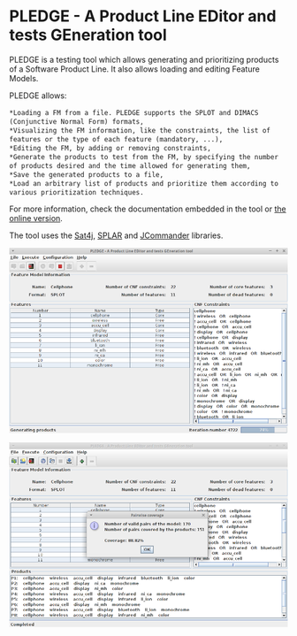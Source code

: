 # PLEDGE - A Product Line EDitor and tests GEneration tool
PLEDGE is a testing tool which allows generating and prioritizing products of a Software Product Line. It also allows loading and editing Feature Models.

PLEDGE allows:

    *Loading a FM from a file. PLEDGE supports the SPLOT and DIMACS (Conjunctive Normal Form) formats,
    *Visualizing the FM information, like the constraints, the list of features or the type of each feature (mandatory, ...),
    *Editing the FM, by adding or removing constraints,
    *Generate the products to test from the FM, by specifying the number of products desired and the time allowed for generating them,
    *Save the generated products to a file,
    *Load an arbitrary list of products and prioritize them according to various prioritization techniques.


For more information, check the documentation embedded in the tool or [the online version](http://www.research.henard.net/SPL/PLEDGE/doc/).

The tool uses the [Sat4j](http://www.sat4j.org/), [SPLAR](http://code.google.com/p/splar/) and [JCommander](http://jcommander.org/) libraries.

![Screenshot of PLEDGE - Generating products](screenshot1.png)

![Screenshot of PLEDGE - Calculating the coverage](screenshot2.png)
